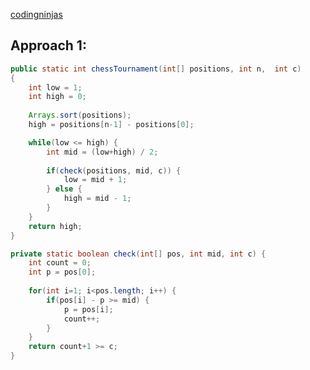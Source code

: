 [codingninjas](https://www.codingninjas.com/codestudio/problems/chess-tournament_981299)

## Approach 1:

```java
public static int chessTournament(int[] positions, int n,  int c) 
{
    int low = 1;
    int high = 0;
    
    Arrays.sort(positions);
    high = positions[n-1] - positions[0];

    while(low <= high) {
        int mid = (low+high) / 2;
        
        if(check(positions, mid, c)) {
            low = mid + 1; 
        } else {
            high = mid - 1;
        }
    }
    return high;
}

private static boolean check(int[] pos, int mid, int c) {
    int count = 0;
    int p = pos[0];
    
    for(int i=1; i<pos.length; i++) {
        if(pos[i] - p >= mid) {
            p = pos[i];
            count++;
        }
    }
    return count+1 >= c;
}
```